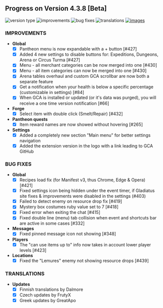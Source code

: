 ## Progress on Version 4.3.8 [Beta]

![version type](https://img.shields.io/badge/version-beta-yellow.svg?style=flat-square)
![improvements](https://img.shields.io/badge/improvements-11-green.svg?style=flat-square)
![bug fixes](https://img.shields.io/badge/bug%20fixes-9-red.svg?style=flat-square)
![translations](https://img.shields.io/badge/translations-3-blue.svg?style=flat-square)
[![images](https://img.shields.io/badge/🖼️-Preview-blueviolet.svg?style=flat-square)](/documentation/PROGRESS_W_IMG.md)

### IMPROVEMENTS

- **Global**
  - [x] Pantheon menu is now expandable with a + button [#427]
  - [x] Added 4 new settings to disable buttons for: Expeditions, Dungeons, Arena or Circus Turma [#427]
  - [x] Menu - all merchant categories can be now merged into one [#430]
  - [x] Menu - all item categories can now be merged into one [#430]
  - [x] Arena tables overhaul and custom GCA scrollbar are now both a separate feature
  - [x] Get a notification when your health is below a specific percentage (customizable in settings) [#84]
  - [x] When GCA is installed or updated (or it's data was purged), you will receive a one time version notification [#66]

- **Forge**
  - [x] Select item with double click (Smelt/Repair) [#432]

- **Pantheon quests**
  - [x] Item reward names are now showed without hovering [#265]

- **Settings**
  - [x] Added a completely new section "Main menu" for better settings navigation
  - [x] Added the extension version in the logo with a link leading to GCA GitHub

### BUG FIXES

- **Global**
  - [x] Recipes load fix (for Manifest v3, thus Chrome, Edge & Opera) [#421]
  - [x] Fixed settings icon being hidden under the event timer, if Gladiatus site fixes & improvements were disabled in the settings (#403)
  - [x] Failed to detect enemy on resource drop fix [#419]
  - [x] Mystery box costumes ruby value set to 7 [#418]
  - [x] Fixed error when exiting the chat [#415]
  - [x] Fixed double line (menu) tab collision when event and shortcuts bar are active in some cases [#332]

- **Messages**
  - [x] Fixed pinned message icon not showing [#348]

- **Players**
  - [x] The "can use items up to" info now takes in account lower player levels [#423]

- **Locations**
  - [x] Fixed the "Lemures" enemy not showing resource drops [#439]

### TRANSLATIONS

- **Updates**
  - [x] Finnish translations by Dalmore
  - [x] Czech updates by FrutyX
  - [x] Greek updates by GreatApo 
